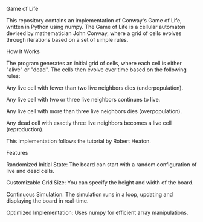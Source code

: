 Game of Life

This repository contains an implementation of Conway's Game of Life, written in Python using numpy. The Game of Life is a cellular automaton devised by mathematician John Conway, where a grid of cells evolves through iterations based on a set of simple rules.

How It Works

The program generates an initial grid of cells, where each cell is either "alive" or "dead". The cells then evolve over time based on the following rules:

Any live cell with fewer than two live neighbors dies (underpopulation).

Any live cell with two or three live neighbors continues to live.

Any live cell with more than three live neighbors dies (overpopulation).

Any dead cell with exactly three live neighbors becomes a live cell (reproduction).

This implementation follows the tutorial by Robert Heaton.

Features

Randomized Initial State: The board can start with a random configuration of live and dead cells.

Customizable Grid Size: You can specify the height and width of the board.

Continuous Simulation: The simulation runs in a loop, updating and displaying the board in real-time.

Optimized Implementation: Uses numpy for efficient array manipulations.
